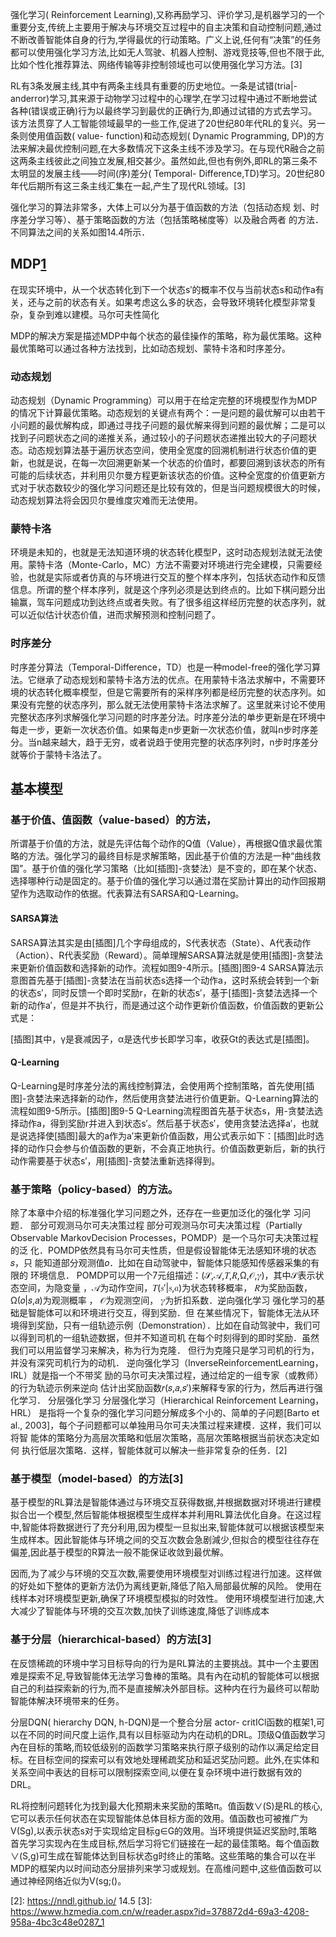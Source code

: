 

<!--
 * @version:
 * @Author:  StevenJokess https://github.com/StevenJokess
 * @Date: 2020-10-08 19:50:12
 * @LastEditors:  StevenJokess https://github.com/StevenJokess
 * @LastEditTime: 2020-12-15 13:36:25
 * @Description:
 * @TODO::
 * @Reference:
-->

强化学习( Reinforcement Learning),又称再励学习、评价学习,是机器学习的一个重要分支,传统上主要用于解决与环境交互过程中的自主决策和自动控制问题,通过不断改善智能体自身的行为,学得最优的行动策略。广义上说,任何有“决策”的任务都可以使用强化学习方法,比如无人驾驶、机器人控制、游戏竞技等,但也不限于此,比如个性化推荐算法、网络传输等非控制领域也可以使用强化学习方法。[3]

RL有3条发展主线,其中有两条主线具有重要的历史地位。一条是试错(tria|- anderror)学习,其来源于动物学习过程中的心理学,在学习过程中通过不断地尝试各种(错误或正确)行为以最终学习到最优的正确行为,即通过试错的方式去学习。该方法贯穿了人工智能领域最早的一些工作,促进了20世纪80年代RL的复兴。另一条则使用值函数( value- function)和动态规划( Dynamic Programming, DP)的方法来解决最优控制问题,在大多数情况下这条主线不涉及学习。在与现代R融合之前这两条主线彼此之间独立发展,相交甚少。虽然如此,但也有例外,即RL的第三条不太明显的发展主线——时间(序)差分( Temporal- Difference,TD)学习。20世纪80年代后期所有这三条主线汇集在一起,产生了现代RL领域。[3]

强化学习的算法非常多，大体上可以分为基于值函数的方法（包括动态规 划、时序差分学习等）、基于策略函数的方法（包括策略梯度等）以及融合两者 的方法．不同算法之间的关系如图14.4所示．

## MDP[1]

在现实环境中，从一个状态转化到下一个状态s′的概率不仅与当前状态s和动作a有关，还与之前的状态有关。如果考虑这么多的状态，会导致环境转化模型非常复杂，复杂到难以建模。马尔可夫性简化

MDP的解决方案是描述MDP中每个状态的最佳操作的策略，称为最优策略。这种最优策略可以通过各种方法找到，比如动态规划、蒙特卡洛和时序差分。

### 动态规划

动态规划（Dynamic Programming）可以用于在给定完整的环境模型作为MDP的情况下计算最优策略。动态规划的关键点有两个：一是问题的最优解可以由若干小问题的最优解构成，即通过寻找子问题的最优解来得到问题的最优解；二是可以找到子问题状态之间的递推关系，通过较小的子问题状态递推出较大的子问题状态。动态规划算法基于遍历状态空间，使用全宽度的回溯机制进行状态价值的更新，也就是说，在每一次回溯更新某一个状态的价值时，都要回溯到该状态的所有可能的后续状态，并利用贝尔曼方程更新该状态的价值。这种全宽度的价值更新方式对于状态数较少的强化学习问题还是比较有效的，但是当问题规模很大的时候，动态规划算法将会因贝尔曼维度灾难而无法使用。

### 蒙特卡洛

环境是未知的，也就是无法知道环境的状态转化模型P，这时动态规划法就无法使用。蒙特卡洛（Monte-Carlo，MC）方法不需要对环境进行完全建模，只需要经验，也就是实际或者仿真的与环境进行交互的整个样本序列，包括状态动作和反馈信息。所谓的整个样本序列，就是这个序列必须是达到终点的。比如下棋问题分出输赢，驾车问题成功到达终点或者失败。有了很多组这样经历完整的状态序列，就可以近似估计状态价值，进而求解预测和控制问题了。

### 时序差分

时序差分算法（Temporal-Difference，TD）也是一种model-free的强化学习算法。它继承了动态规划和蒙特卡洛方法的优点。在用蒙特卡洛法求解中，不需要环境的状态转化概率模型，但是它需要所有的采样序列都是经历完整的状态序列。如果没有完整的状态序列，那么就无法使用蒙特卡洛法求解了。这里就来讨论不使用完整状态序列求解强化学习问题的时序差分法。时序差分法的单步更新是在环境中每走一步，更新一次状态价值。如果每走n步更新一次状态价值，就叫n步时序差分。当n越来越大，趋于无穷，或者说趋于使用完整的状态序列时，n步时序差分就等价于蒙特卡洛法了。

## 基本模型

### 基于价值、值函数（value-based）的方法，

所谓基于价值的方法，就是先评估每个动作的Q值（Value），再根据Q值求最优策略的方法。强化学习的最终目标是求解策略，因此基于价值的方法是一种“曲线救国”。基于价值的强化学习策略（比如[插图]-贪婪法）是不变的，即在某个状态、选择哪种行动是固定的。基于价值的强化学习以通过潜在奖励计算出的动作回报期望作为选取动作的依据。代表算法有SARSA和Q-Learning。

#### SARSA算法

SARSA算法其实是由[插图]几个字母组成的，S代表状态（State）、A代表动作（Action）、R代表奖励（Reward）。简单理解SARSA算法就是使用[插图]-贪婪法来更新价值函数和选择新的动作。流程如图9-4所示。[插图]图9-4 SARSA算法示意图首先基于[插图]-贪婪法在当前状态s选择一个动作a，这时系统会转到一个新的状态s′，同时反馈一个即时奖励r，在新的状态s′，基于[插图]-贪婪法选择一个新的动作a′，但是并不执行，而是通过这个动作更新价值函数，价值函数的更新公式是：

[插图]其中，γ是衰减因子，α是迭代步长即学习率，收获Gt的表达式是[插图]。

#### Q-Learning

Q-Learning是时序差分法的离线控制算法，会使用两个控制策略，首先使用[插图]-贪婪法来选择新的动作，然后使用贪婪法进行价值更新。Q-Learning算法的流程如图9-5所示。[插图]图9-5 Q-Learning流程图首先基于状态s，用-贪婪法选择动作a，得到奖励r并进入到状态s′。然后基于状态s′，使用贪婪法选择a′，也就是说选择使[插图]最大的a作为a′来更新价值函数，用公式表示如下：[插图]此时选择的动作只会参与价值函数的更新，不会真正地执行。价值函数更新后，新的执行动作需要基于状态s′，用[插图]-贪婪法重新选择得到。


### 基于策略（policy-based）的方法。

除了本章中介绍的标准强化学习问题之外，还存在一些更加泛化的强化学 习问题． 部分可观测马尔可夫决策过程 部分可观测马尔可夫决策过程（Partially Observable MarkovDecision Processes，POMDP）是一个马尔可夫决策过程的泛 化．POMDP依然具有马尔可夫性质，但是假设智能体无法感知环境的状态𝑠，只 能知道部分观测值𝑜．比如在自动驾驶中，智能体只能感知传感器采集的有限的 环境信息． POMDP可以用一个7元组描述：(𝒮,𝒜,𝑇,𝑅,Ω,𝒪,𝛾)，其中𝒮表示状态空间，为隐变量 ，𝒜为动作空间，𝑇(𝑠′|𝑠,𝑎)为状态转移概率， 𝑅为奖励函数，Ω(𝑜|𝑠,𝑎)为观测概率 ， 𝒪为观测空间， 𝛾为折扣系数．逆向强化学习 强化学习的基础是智能体可以和环境进行交互，得到奖励．但 在某些情况下，智能体无法从环境得到奖励，只有一组轨迹示例（Demonstration）．比如在自动驾驶中，我们可以得到司机的一组轨迹数据，但并不知道司机 在每个时刻得到的即时奖励．虽然我们可以用监督学习来解决，称为行为克隆． 但行为克隆只是学习司机的行为，并没有深究司机行为的动机． 逆向强化学习（InverseReinforcementLearning，IRL）就是指一个不带奖 励的马尔可夫决策过程，通过给定的一组专家（或教师）的行为轨迹示例来逆向 估计出奖励函数𝑟(𝑠,𝑎,𝑠′)来解释专家的行为，然后再进行强化学习． 分层强化学习 分层强化学习（Hierarchical Reinforcement Learning，HRL） 是指将一个复杂的强化学习问题分解成多个小的、简单的子问题[Barto et al., 2003]，每个子问题都可以单独用马尔可夫决策过程来建模．这样，我们可以将智 能体的策略分为高层次策略和低层次策略，高层次策略根据当前状态决定如何 执行低层次策略．这样，智能体就可以解决一些非常复杂的任务．[2]

### 基于模型（model-based）的方法[3]

基于模型的RL算法是智能体通过与环境交互获得数据,并根据数据对环境进行建模拟合岀一个模型,然后智能体根据模型生成样本并利用RL算法优化自身。在这过程中,智能体将数据迸行了充分利用,因为模型一旦拟出来,智能体就可以根据该模型来生成样本。因此智能体与环境之间的交互次数会急剧減少,但拟合的模型往往存在偏差,因此基于模型的R算法一般不能保证收敛到最优解。

因而,为了减少与环境的交互次数,需要使用环境模型对训练过程进行加速。这样做的好处如下整体的更新方法仍为离线更新,降低了陷入局部最优解的风险。
使用在线样本对环境模型更新,确保了环境模型模拟的时效性。
使用环境模型进行加速,大大减少了智能体与环境的交互次数,加快了训练速度,降低了训练成本

### 基于分层（hierarchical-based）的方法[3]

在反馈稀疏的环境中学习目标导向的行为是RL算法的主要挑战。其中一个主要困难是探索不足,导致智能体无法学习鲁棒的策略。具有內在动机的智能体可以根据自己的利益探索新的行为,而不是直接解决外部目标。这种内在行为最终可以帮助智能体解决环境带来的任务。

分层DQN( hierarchy DQN, h-DQN)是一个整合分层 actor- critICl函数的框架1,可以在不同的时间尺度上运作,具有以目标驱动为内在动机的DRL。顶级Q值函数学习內在目标的策略,而较低级别的函数学习策略来执行原子级别的动作以满足给定目标。在目标空间的探索可以有效地处理稀疏奖劢和延迟奖劢问题。此外,在实体和关系空间中表达的目标可以限制探索空间,以便在复杂环境中进行数据有效的DRL。

RL将控制问题转化为找到最大化预期未来奖励的策略π。值函数∨(S)是RL的核心,它可以表示任何状态在实现智能体总体目标方面的效用。值函数也可被推广为V(Sg),以表示状态s对于实现给定目标g∈G的效用。当环境提供延迟奖励时,策略首先学习实现內在生成目标,然后学习将它们链接在一起的最佳策略。每个值函数∨(S,g)可生成在智能体达到目标状态g时终止的策略。这些策略的集合可以在半MDP的框架内以时间动态分层排列来学习或规划。在高维问题中,这些值函数可以通过神经网络近似为V(sg;()。


[1]: https://weread.qq.com/web/reader/62332d007190b92f62371aek92c3210025c92cc22753209
[2]: https://nndl.github.io/ 14.5
[3]: https://www.hzmedia.com.cn/w/reader.aspx?id=378872d4-69a3-4208-958a-4bc3c48e0287_1
